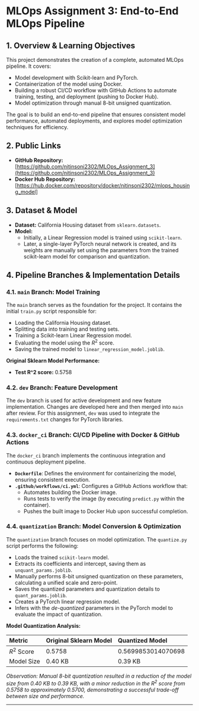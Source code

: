 # MLOps Assignment 3: End-to-End MLOps Pipeline

## 1. Overview & Learning Objectives

This project demonstrates the creation of a complete, automated MLOps pipeline. It covers:
* Model development with Scikit-learn and PyTorch.
* Containerization of the model using Docker.
* Building a robust CI/CD workflow with GitHub Actions to automate training, testing, and deployment (pushing to Docker Hub).
* Model optimization through manual 8-bit unsigned quantization.

The goal is to build an end-to-end pipeline that ensures consistent model performance, automated deployments, and explores model optimization techniques for efficiency.

## 2. Public Links

* **GitHub Repository:** [https://github.com/nitinsoni2302/MLOps_Assignment_3](https://github.com/nitinsoni2302/MLOps_Assignment_3)
* **Docker Hub Repository:** [https://hub.docker.com/repository/docker/nitinsoni2302/mlops_housing_model]

## 3. Dataset & Model

* **Dataset:** California Housing dataset from `sklearn.datasets`.
* **Model:**
    * Initially, a Linear Regression model is trained using `scikit-learn`.
    * Later, a single-layer PyTorch neural network is created, and its weights are manually set using the parameters from the trained scikit-learn model for comparison and quantization.

## 4. Pipeline Branches & Implementation Details

### 4.1. `main` Branch: Model Training

The `main` branch serves as the foundation for the project. It contains the initial `train.py` script responsible for:
* Loading the California Housing dataset.
* Splitting data into training and testing sets.
* Training a Scikit-learn Linear Regression model.
* Evaluating the model using the $R^2$ score.
* Saving the trained model to `linear_regression_model.joblib`.

**Original Sklearn Model Performance:**
* **Test R^2 score:** 0.5758

### 4.2. `dev` Branch: Feature Development

The `dev` branch is used for active development and new feature implementation. Changes are developed here and then merged into `main` after review. For this assignment, `dev` was used to integrate the `requirements.txt` changes for PyTorch libraries.

### 4.3. `docker_ci` Branch: CI/CD Pipeline with Docker & GitHub Actions

The `docker_ci` branch implements the continuous integration and continuous deployment pipeline.
* **`Dockerfile`**: Defines the environment for containerizing the model, ensuring consistent execution.
* **`.github/workflows/ci.yml`**: Configures a GitHub Actions workflow that:
    * Automates building the Docker image.
    * Runs tests to verify the image (by executing `predict.py` within the container).
    * Pushes the built image to Docker Hub upon successful completion.

### 4.4. `quantization` Branch: Model Conversion & Optimization

The `quantization` branch focuses on model optimization. The `quantize.py` script performs the following:
* Loads the trained `scikit-learn` model.
* Extracts its coefficients and intercept, saving them as `unquant_params.joblib`.
* Manually performs 8-bit unsigned quantization on these parameters, calculating a unified scale and zero-point.
* Saves the quantized parameters and quantization details to `quant_params.joblib`.
* Creates a PyTorch linear regression model.
* Infers with the *de-quantized* parameters in the PyTorch model to evaluate the impact of quantization.

**Model Quantization Analysis:**

| Metric        | Original Sklearn Model | Quantized Model    |
| :------------ | :--------------------- | :----------------- |
| $R^2$ Score   | 0.5758                 | 0.5699853014070698 |
| Model Size    | 0.40 KB                | 0.39 KB            |

*Observation: Manual 8-bit quantization resulted in a reduction of the model size from 0.40 KB to 0.39 KB, with a minor reduction in the $R^2$ score from 0.5758 to approximately 0.5700, demonstrating a successful trade-off between size and performance.*

---
